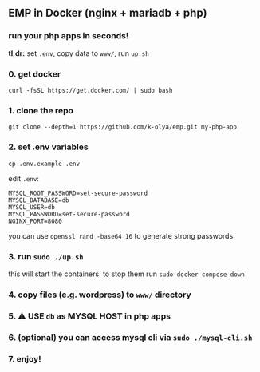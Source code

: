 ## EMP in Docker (nginx + mariadb + php)

### run your php apps in seconds!
**tl;dr:** set `.env`, copy data to `www/`, run `up.sh`


### 0. get docker
```
curl -fsSL https://get.docker.com/ | sudo bash
```


### 1. clone the repo
```
git clone --depth=1 https://github.com/k-olya/emp.git my-php-app
```


### 2. set .env variables
```
cp .env.example .env
```
edit `.env`:
```
MYSQL_ROOT_PASSWORD=set-secure-password
MYSQL_DATABASE=db
MYSQL_USER=db
MYSQL_PASSWORD=set-secure-password
NGINX_PORT=8080
```
you can use `openssl rand -base64 16` to generate strong passwords


### 3. run `sudo ./up.sh`
this will start the containers. to stop them run `sudo docker compose down`


### 4. copy files (e.g. wordpress) to `www/` directory


### 5. ⚠️ USE `db` as MYSQL HOST in php apps


### 6. (optional) you can access mysql cli via `sudo ./mysql-cli.sh`


### 7. enjoy!
